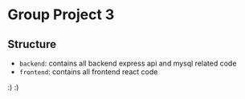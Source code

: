 # Group Project 3

## Structure

- `backend`: contains all backend express api and mysql related code
- `frontend`: contains all frontend react code

:) :)
